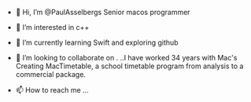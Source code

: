 - 👋 Hi, I’m @PaulAsselbergs Senior macos programmer
- 👀 I’m interested in c++ 
- 🌱 I’m currently learning Swift and  exploring github
- 💞️ I’m looking to collaborate on .
..I have worked 34 years with Mac's
Creating MacTimetable, a school timetable program
from analysis to a commercial package.

- 📫 How to reach me ...

<!---
PaulAsselbergs/PaulAsselbergs is a ✨ special ✨ repository because its `README.md` (this file) appears on your GitHub profile.
You can click the Preview link to take a look at your changes.
--->

